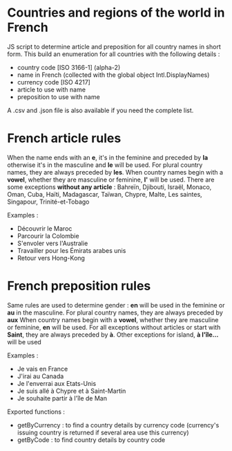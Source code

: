 # Countries and regions of the world in French

JS script to determine article and preposition for all country names in short form.
This build an enumeration for all countries with the following details : 
 * country code [ISO 3166-1] (alpha-2)
 * name in French (collected with the global object Intl.DisplayNames) 
 * currency code [ISO 4217]
 * article to use with name
 * preposition to use with name
 
A .csv and .json file is also available if you need the complete list.
  
# French article rules
When the name ends with an **e**, it's in the feminine and preceded by **la** otherwise it's in the masculine and **le** will be used.
For plural country names, they are always preceded by **les**.
When country names begin with a **vowel**, whether they are masculine or feminine, **l'** will be used.
There are some exceptions **without any article** : Bahreïn, Djibouti, Israël, Monaco, Oman, Cuba, Haïti, Madagascar, Taïwan, Chypre, Malte, Les saintes, Singapour, Trinité-et-Tobago

Examples : 
* Découvrir le Maroc
* Parcourir la Colombie
* S'envoler vers l'Australie
* Travailler pour les Émirats arabes unis
* Retour vers Hong-Kong

# French preposition rules
Same rules are used to determine gender : **en** will be used in the feminine or **au** in the masculine.
For plural country names, they are always preceded by **aux**
When country names begin with a **vowel**, whether they are masculine or feminine, **en** will be used.
For all exceptions without articles or start with **Saint**, they are always preceded by **à**.
Other exceptions for island, **à l'île...** will be used
 
Examples : 
* Je vais en France
* J'irai au Canada
* Je l'enverrai aux Etats-Unis
* Je suis allé à Chypre et à Saint-Martin
* Je souhaite partir à l'île de Man

Exported functions :
 * getByCurrency : to find a country details by currency code (currency's issuing country is returned if several area use this currency)
 * getByCode : to find country details by country code 
